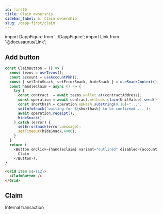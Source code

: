 ```yaml
---
id: first6
title: Claim ownership
sidebar_label: 6. Claim ownership
slug: /dapp-first/claim
---
```

import DappFigure from '../DappFigure';
import Link from '@docusaurus/Link';

## Add button

```js {7-8,11}
const ClaimButton = () => {
  const tezos = useTezos();
  const account = useAccountPkh();
  const { setInfoSnack, setErrorSnack, hideSnack } = useSnackContext();
  const handleclaim = async () => {
    try {
      const contract  = await tezos.wallet.at(contractAddress);
      const operation = await contract.methods.claim(UnitValue).send();
      const shorthash = operation.opHash.substring(0,10)+"...";
      setInfoSnack(`waiting for ${shorthash} to be confirmed ...`);
      await operation.receipt();
      hideSnack();
    } catch (error) {
      setErrorSnack(error.message);
      setTimeout(hideSnack,4000);
    }
  }
  return (
    <Button onClick={handleclaim} variant="outlined" disabled={account === null}>
      Claim
    </Button>);
}
```

```html
<Grid item xs={12}>
  <ClaimButton />
</Grid>
```

## Claim

<DappFigure img='ownership_bcd3.png' width='100%' />

Internal transaction